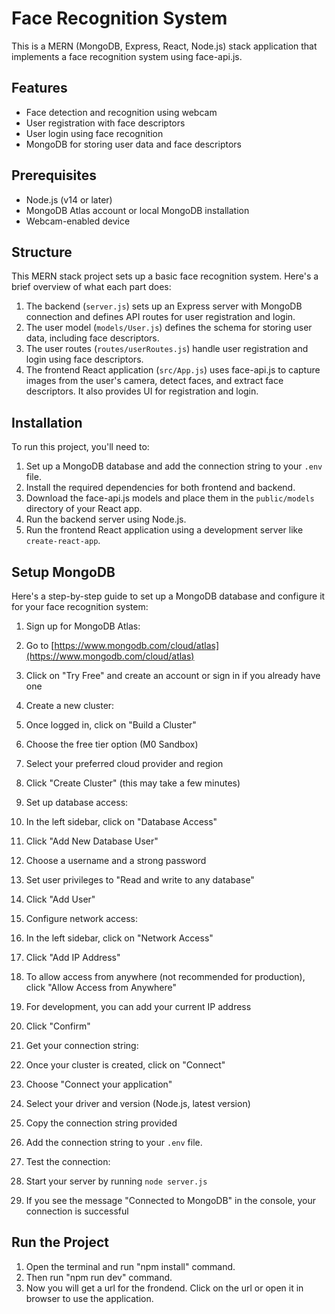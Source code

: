 # Face Recognition System

This is a MERN (MongoDB, Express, React, Node.js) stack application that implements a face recognition system using face-api.js.

## Features

- Face detection and recognition using webcam
- User registration with face descriptors
- User login using face recognition
- MongoDB for storing user data and face descriptors

## Prerequisites

- Node.js (v14 or later)
- MongoDB Atlas account or local MongoDB installation
- Webcam-enabled device

## Structure
This MERN stack project sets up a basic face recognition system. Here's a brief overview of what each part does:

1. The backend (`server.js`) sets up an Express server with MongoDB connection and defines API routes for user registration and login.
2. The user model (`models/User.js`) defines the schema for storing user data, including face descriptors.
3. The user routes (`routes/userRoutes.js`) handle user registration and login using face descriptors.
4. The frontend React application (`src/App.js`) uses face-api.js to capture images from the user's camera, detect faces, and extract face descriptors. It also provides UI for registration and login.

## Installation
To run this project, you'll need to:

1. Set up a MongoDB database and add the connection string to your `.env` file.
2. Install the required dependencies for both frontend and backend.
3. Download the face-api.js models and place them in the `public/models` directory of your React app.
4. Run the backend server using Node.js.
5. Run the frontend React application using a development server like `create-react-app`.


## Setup MongoDB
Here's a step-by-step guide to set up a MongoDB database and configure it for your face recognition system:

1. Sign up for MongoDB Atlas:

1. Go to [https://www.mongodb.com/cloud/atlas](https://www.mongodb.com/cloud/atlas)
2. Click on "Try Free" and create an account or sign in if you already have one


2. Create a new cluster:

1. Once logged in, click on "Build a Cluster"
2. Choose the free tier option (M0 Sandbox)
3. Select your preferred cloud provider and region
4. Click "Create Cluster" (this may take a few minutes)


3. Set up database access:

1. In the left sidebar, click on "Database Access"
2. Click "Add New Database User"
3. Choose a username and a strong password
4. Set user privileges to "Read and write to any database"
5. Click "Add User"


4. Configure network access:

1. In the left sidebar, click on "Network Access"
2. Click "Add IP Address"
3. To allow access from anywhere (not recommended for production), click "Allow Access from Anywhere"
4. For development, you can add your current IP address
5. Click "Confirm"


5. Get your connection string:

1. Once your cluster is created, click on "Connect"
2. Choose "Connect your application"
3. Select your driver and version (Node.js, latest version)
4. Copy the connection string provided


6. Add the connection string to your `.env` file.

7. Test the connection:

1. Start your server by running `node server.js`
2. If you see the message "Connected to MongoDB" in the console, your connection is successful

## Run the Project

1. Open the terminal and run "npm install" command.
2. Then run "npm run dev" command.
3. Now you will get a url for the frondend. Click on the url or open it in browser to use the application.
